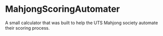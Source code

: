 # MahjongScoringAutomater
A small calculator that was built to help the UTS Mahjong society automate their scoring process.
